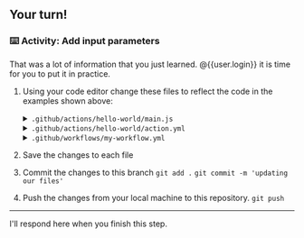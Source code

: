 ## Your turn!

### :keyboard: Activity: Add input parameters

That was a lot of information that you just learned. @{{user.login}} it is time for you to put it in practice.

1. Using your code editor change these files to reflect the code in the examples shown above:

   <details><summary><code>.github/actions/hello-world/main.js</code></summary>

   ```javascript
   const core = require("@actions/core");

   const firstGreeting = core.getInput("first-greeting");
   const secondGreeting = core.getInput("second-greeting");
   const thirdGreeting = core.getInput("third-greeting");

   console.log(`Hello ${firstGreeting}`);
   console.log(`Hello ${secondGreeting}`);
   if (thirdGreeting) {
     console.log(`Hello ${thirdGreeting}`);
   }
   ```

   </details>

   <details><summary><code>.github/actions/hello-world/action.yml</code></summary>

   ```yaml
   name: "my hello action"

   description: "say hello with GitHub Actions"

   inputs:
     first-greeting:
       description: who you would like to greet in the console
       required: true
       default: Hubot

     second-greeting:
       description: who to greet
       required: true
       default: Mona the Octocat

     third-greeting:
       description: another greeting
       required: false

   runs:
     using: "node12"
     main: "main.js"
   ```

   </details>

   <details><summary><code>.github/workflows/my-workflow.yml</code></summary>

   ```yaml
   name: JS Actions

   on: [push]

   jobs:
   action:
       runs-on: ubuntu-latest

       steps:
       - uses: actions/checkout@v1

       - name: hello-action
           uses: ./.github/actions/hello-world
           with:
           first-greeting: Learning Lab User

   ```

   </details>

2. Save the changes to each file
3. Commit the changes to this branch
   `git add .`
   `git commit -m 'updating our files'`
4. Push the changes from your local machine to this repository.
   `git push`

---

I'll respond here when you finish this step.
